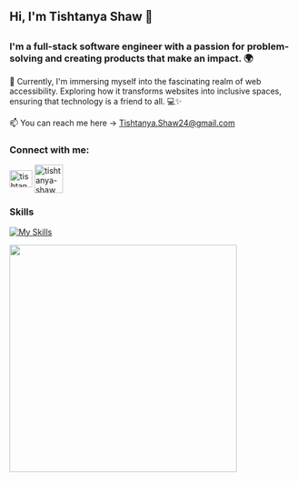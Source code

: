 <h2>Hi, I'm Tishtanya Shaw 🌺 <h2>  <h3>I'm a full-stack software engineer with a passion for problem-solving and creating products that make an impact. 🌍 </h3>

🌱 Currently, I'm immersing myself into the fascinating realm of web accessibility. Exploring how it transforms websites into inclusive spaces, ensuring that technology is a friend to all. 💻✨

📫 You can reach me here -> Tishtanya.Shaw24@gmail.com

<h3 align="left">Connect with me:</h3>
<p align="left">
<a href="https://linkedin.com/in/TishShaw" target="blank"><img align="center" src="https://raw.githubusercontent.com/rahuldkjain/github-profile-readme-generator/master/src/images/icons/Social/linked-in-alt.svg" alt="tishtanya-shaw" height="30" width="40" /></a>
<a href="https://discord.com/users/TishShaw target="blank"><img align="center" src="https://raw.githubusercontent.com/rahuldkjain/github-profile-readme-generator/master/src/images/icons/Social/discord.svg" alt="tishtanya-shaw" height="50" width="50" /></a>
</p>

<h3 align="left">Skills</h3>

[![My Skills](https://skillicons.dev/icons?i=js,html,css,cs,tailwind,bootstrap,react,redux,go,express,nodejs,dotnet,django,mongodb,postgres,mysql,docker&perline=10&theme=light)](https://skillicons.dev)

<img width="400px" src="https://github-readme-stats.vercel.app/api?username=tishshaw&show_icons=true&theme=transparent">
